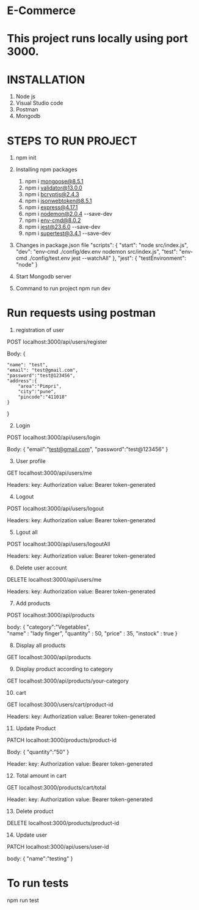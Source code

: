 # E-Commerce

# This project runs locally using port 3000.


# INSTALLATION
1. Node js
2. Visual Studio code
3. Postman
4. Mongodb

# STEPS TO RUN PROJECT

1) npm init

2) Installing npm packages
   1. npm i mongoose@8.5.1
   2. npm i validator@13.0.0
   3. npm i bcryptjs@2.4.3
   4. npm i jsonwebtoken@8.5.1
   5. npm i express@4.17.1
   6. npm i nodemon@2.0.4 --save-dev
   7. npm i env-cmd@8.0.2
   8. npm i jest@23.6.0 --save-dev
   9. npm i supertest@3.4.1 --save-dev

3) Changes in package.json file
   "scripts": {
    "start": "node src/index.js",
    "dev": "env-cmd ./config/dev.env nodemon src/index.js",
    "test": "env-cmd ./config/test.env jest --watchAll"
  },
  "jest": {
    "testEnvironment": "node"
  }

4) Start Mongodb server

5) Command to run project
      npm run dev

# Run requests using postman

1. registration of user

POST    localhost:3000/api/users/register

Body:
{
	
	"name": "test",
	"email": "test@gmail.com",
	"password":"test@123456",
	"address":{
		"area":"Pimpri",
		"city":"pune",
		"pincode":"411018"
	}
}

2. Login

POST      localhost:3000/api/users/login

Body:
{
	"email":"test@gmail.com",
	"password":"test@123456"
}

3. User profile

GET        localhost:3000/api/users/me

Headers:
 key: Authorization
 value: Bearer token-generated

4. Logout

POST     localhost:3000/api/users/logout

Headers:
 key: Authorization
 value: Bearer token-generated

5. Lgout all

POST     localhost:3000/api/users/logoutAll

Headers:
 key: Authorization
 value: Bearer token-generated

6. Delete user account

DELETE     localhost:3000/api/users/me

Headers:
 key: Authorization
 value: Bearer token-generated

7. Add products

POST      localhost:3000/api/products

body: 
{       "category":"Vegetables",                                                        
        "name" : "lady finger",
        "quantity" : 50,
        "price" : 35,
         "instock" : true
}


8. Display all products

GET        localhost:3000/api/products


9. Display product according to category

GET        localhost:3000/api/products/your-category

10. cart

GET        localhost:3000/users/cart/product-id

Headers:
 key: Authorization
 value: Bearer token-generated

11. Update Product

PATCH      localhost:3000/products/product-id

Body:
{
	"quantity":"50"
}

Header:
 key: Authorization
 value: Bearer token-generated

12. Total amount in cart

GET        localhost:3000/products/cart/total

Header:
 key: Authorization
 value: Bearer token-generated

 13. Delete product

DELETE    localhost:3000/products/product-id

14. Update user

PATCH    localhost:3000/api/users/user-id

body:
{
   "name":"testing"
}

# To run tests

npm run test




